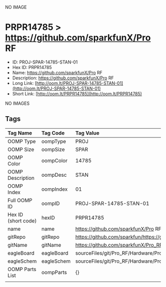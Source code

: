 


  
NO IMAGE  
# PRPR14785 > https://github.com/sparkfunX/Pro RF

- ID: PROJ-SPAR-14785-STAN-01
- Hex ID: PRPR14785
- Name: https://github.com/sparkfunX/Pro RF
- Description: https://github.com/sparkfunX/Pro RF
- Long Link: [http://oom.lt/PROJ-SPAR-14785-STAN-01](http://oom.lt/PROJ-SPAR-14785-STAN-01)
- Short Link: [http://oom.lt/PRPR14785](http://oom.lt/PRPR14785)
  
NO IMAGES  
## Tags
  

|Tag Name|Tag Code|Tag Value|
| :--- | :--- | :--- |
|OOMP Type|oompType|PROJ|
|OOMP Size|oompSize|SPAR|
|OOMP Color|oompColor|14785|
|OOMP Description|oompDesc|STAN|
|OOMP Index|oompIndex|01|
|Full OOMP ID|oompID|PROJ-SPAR-14785-STAN-01|
|Hex ID (short code)|hexID|PRPR14785|
|name|name|https://github.com/sparkfunX/Pro RF|
|gitRepo|gitRepo|https://github.com/sparkfun/https://github.com/sparkfunX/Pro_RF|
|gitName|gitName|https://github.com/sparkfunX/Pro_RF|
|eagleBoard|eagleBoard|sourceFiles/git/Pro_RF/Hardware/Pro_RF.brd|
|eagleSchem|eagleSchem|sourceFiles/git/Pro_RF/Hardware/Pro_RF.sch|
|OOMP Parts List|oompParts|{}|
||||
